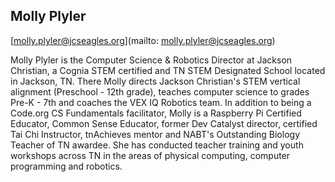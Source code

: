 ## Molly Plyler

[molly.plyler@jcseagles.org](mailto: molly.plyler@jcseagles.org)Molly Plyler is the Computer Science & Robotics Director at Jackson Christian, a Cognia STEM certified and TN STEM Designated School located in Jackson, TN. There Molly directs Jackson Christian's STEM vertical alignment (Preschool - 12th grade), teaches computer science to grades Pre-K - 7th and coaches the VEX IQ Robotics team. In addition to being a Code.org CS Fundamentals facilitator, Molly is a Raspberry Pi Certified Educator, Common Sense Educator, former Dev Catalyst director, certified Tai Chi Instructor, tnAchieves mentor and NABT's Outstanding Biology Teacher of TN awardee. She has conducted teacher training and youth workshops across TN in the areas of physical computing, computer programming and robotics.
